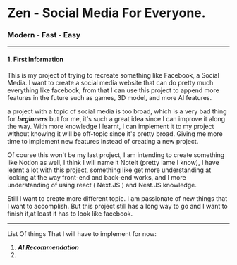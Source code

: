 # Zen - Social Media For Everyone.

### Modern - Fast - Easy

---

#### 1. First Information

This is my project of trying to recreate something like Facebook, a Social Media. I want to create a social media website that can do pretty much everything like facebook, from that I can use this project to append more features in the future such as games, 3D model, and more AI features.

a project with a topic of social media is too broad, which is a very bad thing for **_beginners_** but for me, it's such a great idea since I can improve it along the way. With more knowledge I learnt, I can implement it to my project without knowing it will be off-topic since it's pretty broad. Giving me more time to implement new features instead of creating a new project.

Of course this won't be my last project, I am intending to create something like Notion as well, I think I will name it NoteIt (pretty lame I know), I have learnt a lot with this project, something like get more understanding at looking at the way front-end and back-end works, and I more understanding of using react ( Next.JS ) and Nest.JS knowledge.

Still I want to create more different topic. I am passionate of new things that I want to accomplish. But this project still has a long way to go and I want to finish it,at least it has to look like facebook.

---

List Of things That I will have to implement for now:

1. **_AI Recommendation_**
2.
